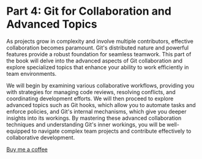 Part 4: Git for Collaboration and Advanced Topics
=================================================

As projects grow in complexity and involve multiple contributors, effective collaboration becomes paramount. Git's distributed nature and powerful features provide a robust foundation for seamless teamwork. This part of the book will delve into the advanced aspects of Git collaboration and explore specialized topics that enhance your ability to work efficiently in team environments.

We will begin by examining various collaborative workflows, providing you with strategies for managing code reviews, resolving conflicts, and coordinating development efforts. We will then proceed to explore advanced topics such as Git hooks, which allow you to automate tasks and enforce policies, and Git's internal mechanisms, which give you deeper insights into its workings. By mastering these advanced collaboration techniques and understanding Git's inner workings, you will be well-equipped to navigate complex team projects and contribute effectively to collaborative development.


[Buy me a coffee](https://buymeacoffee.com/bigian)
